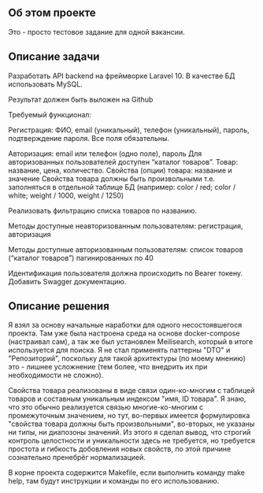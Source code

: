 ## Об этом проекте

Это - просто тестовое задание для одной вакансии.

## Описание задачи

Разработать API backend на фреймворке Laravel 10. В качестве БД использовать MySQL.

Результат должен быть выложен на Github

Требуемый функционал:

Регистрация: ФИО, email (уникальный), телефон (уникальный), пароль, подтверждение пароля. Все поля обязательны.

Авторизация: email или телефон (одно поле), пароль
Для авторизованных пользователей доступен “каталог товаров”. Товар: название, цена, количество. Свойства (опции) товара: название и значение
Свойства товара должны быть произвольными т.е. заполняться в отдельной таблице БД (например: color / red; color / white; weight / 1000, weight / 1250)

Реализовать фильтрацию списка товаров по названию.

Методы доступные неавторизованным пользователям: регистрация, авторизация

Методы доступные авторизованным пользователям: список товаров (“каталог товаров”) пагинированных по 40

Идентификация пользователя должна происходить по Bearer токену. Добавить Swagger документацию.

## Описание решения

Я взял за основу начальные наработки для одного несостоявшегося проекта. Там уже была настроена среда на основе docker-compose (настраивал сам), а так же был установлен Meilisearch, который в итоге используется для поиска. Я не стал применять паттерны "DTO" и "Репозиторий", поскольку для такой архитектуры (по моему мнению) это - лишнее усложнение (тем более, что внедрить их при необходимости не сложно).

Свойства товара реализованы в виде связи один-ко-многим с таблицей товаров и составным уникальным индексом "имя, ID товара". Я знаю, что это обычно реализуется связью многие-ко-многим с промежуточным значением, но тут, во-первых имеется формулировка "свойства товара должны быть произвольными", во-вторых, не указаны ни типы, ни диапозоны значений. Из этого я сделал вывод, что строгий контроль целостности и уникальности здесь не требуется, но требуется простота и гибкость добовления новых свойств, по этой причине сознательно пренебрёг нормализацией.

В корне проекта содержится Makefile, если выполнить команду make help, там будут инструкции и команды по его использованию.